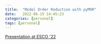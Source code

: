 ```yaml
---
title:  "Model Order Reduction with pyMOR"
date:   2022-06-15 14:45:23
categories: [personal]
tags: [personal]
---
```


[Presentation at ESCO '22](https://rene.fritze.me/22-esco-pyMOR/)
